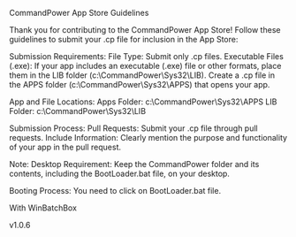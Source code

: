 CommandPower App Store Guidelines

Thank you for contributing to the CommandPower App Store! Follow these guidelines to submit your .cp file for inclusion in the App Store:

Submission Requirements:
File Type: Submit only .cp files.
Executable Files (.exe): If your app includes an executable (.exe) file or other formats, place them in the LIB folder (c:\CommandPower\Sys32\LIB). Create a .cp file in the APPS folder (c:\CommandPower\Sys32\APPS) that opens your app.

App and File Locations:
Apps Folder: c:\CommandPower\Sys32\APPS
LIB Folder: c:\CommandPower\Sys32\LIB

Submission Process:
Pull Requests: Submit your .cp file through pull requests.
Include Information: Clearly mention the purpose and functionality of your app in the pull request.

Note:
Desktop Requirement: Keep the CommandPower folder and its contents, including the BootLoader.bat file, on your desktop.

Booting Process:
You need to click on BootLoader.bat file.

With WinBatchBox

v1.0.6
